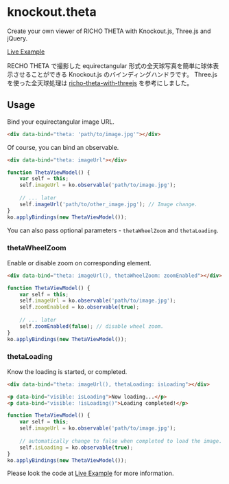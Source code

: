 knockout.theta
==============

Create your own viewer of RICHO THETA with Knockout.js, Three.js and jQuery.

[Live Example](http://sukobuto.com/files/knockout.theta/)

RECHO THETA で撮影した equirectangular 形式の全天球写真を簡単に球体表示させることができる Knockout.js のバインディングハンドラです。
Three.js を使った全天球処理は [richo-theta-with-threejs](https://github.com/mitsuruog/richo-theta-with-threejs) を参考にしました。

## Usage

Bind your equirectangular image URL.

```html
<div data-bind="theta: 'path/to/image.jpg'"></div>
```

Of course, you can bind an observable.

```html
<div data-bind="theta: imageUrl"></div>
```

```javascript
function ThetaViewModel() {
	var self = this;
	self.imageUrl = ko.observable('path/to/image.jpg');
	
	// ... later
	self.imageUrl('path/to/other_image.jpg'); // Image change.
}
ko.applyBindings(new ThetaViewModel());
```

You can also pass optional parameters - `thetaWheelZoom` and `thetaLoading`.
 
### thetaWheelZoom

Enable or disable zoom on corresponding element.

```html
<div data-bind="theta: imageUrl(), thetaWheelZoom: zoomEnabled"></div>
```

```javascript
function ThetaViewModel() {
	var self = this;
	self.imageUrl = ko.observable('path/to/image.jpg');
	self.zoomEnabled = ko.observable(true);
	
	// ... later
	self.zoomEnabled(false); // disable wheel zoom.
}
ko.applyBindings(new ThetaViewModel());
```

### thetaLoading

Know the loading is started, or completed.

```html
<div data-bind="theta: imageUrl(), thetaLoading: isLoading"></div>

<p data-bind="visible: isLoading">Now loading...</p>
<p data-bind="visible: !isLoading()">Loading completed!</p>
```

```javascript
function ThetaViewModel() {
	var self = this;
	self.imageUrl = ko.observable('path/to/image.jpg');
	
	// automatically change to false when completed to load the image.
	self.isLoading = ko.observable(true);
}
ko.applyBindings(new ThetaViewModel());
```

Please look the code at [Live Example](http://sukobuto.com/files/knockout.theta/) for more information.
